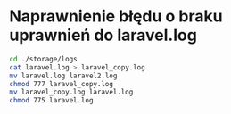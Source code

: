 # Naprawnienie błędu o braku uprawnień do laravel.log

```bash
cd ./storage/logs
cat laravel.log > laravel_copy.log
mv laravel.log laravel2.log
chmod 777 laravel_copy.log
mv laravel_copy.log laravel.log
chmod 775 laravel.log
```
